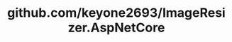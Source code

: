 ---
layout: post
title: github.com/keyone2693/ImageResizer.AspNetCore
categories: link
tags: [انگلیسی, گیت‌هاب, برنامه‌نویسی]
---